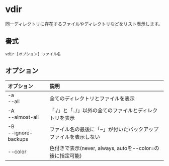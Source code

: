 # vdir

同一ディレクトリに存在するファイルやディレクトリなどをリスト表示します。

## 書式

```
vdir [オプション] ファイル名
```

## オプション

|オプション|説明|
|:--|:--|
|-a<br> --all|全てのディレクトリとファイルを表示|
|-A<br> --almost-all|「./」と「../」以外の全てのファイルとディレクトリを表示|
|-B<br> --ignore-backups|ファイル名の最後に「~」が付いたバックアップファイルを表示しない|
|--color|色付きで表示(never, always, autoを--color=の後に指定可能)|
